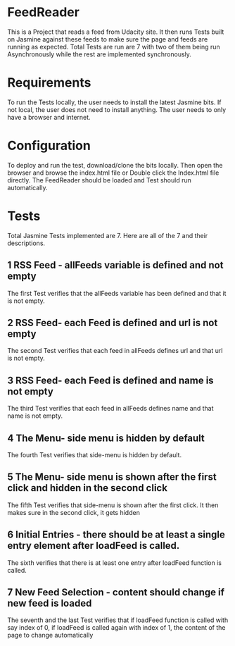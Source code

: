 # FeedReader
This is a Project that reads a feed from Udacity site. It then runs Tests built on Jasmine against these feeds to make sure the page and feeds are running as expected. Total Tests are run are 7 with two of them being run Asynchronously while the rest are implemented synchronously.

# Requirements
To run the Tests locally, the user needs to install the latest Jasmine bits. If not local, the user does not need to install anything. The user needs to only have a browser and internet.

# Configuration
To deploy and run the test, download/clone the bits locally. Then open the browser and browse the index.html file or Double click the Index.html file directly. The FeedReader should be loaded and Test should run automatically.

# Tests
Total Jasmine Tests implemented are 7. Here are all of the 7 and their descriptions.

## 1 RSS Feed - allFeeds variable is defined and not empty
The first Test verifies that the allFeeds variable has been defined and that it is not empty.

## 2 RSS Feed- each Feed is defined and url is not empty
The second Test verifies that each feed in allFeeds defines url and that url is not empty.

## 3 RSS Feed- each Feed is defined and name is not empty
The third Test verifies that each feed in allFeeds defines name and that name is not empty.  

## 4 The Menu- side menu is hidden by default
The fourth Test verifies that side-menu is hidden by default.

## 5 The Menu- side menu is shown after the first click and hidden in the second click
The fifth Test verifies that side-menu is shown after the first click. It then makes sure in the second click, it gets hidden

## 6 Initial Entries - there should be at least a single entry element after loadFeed is called.
The sixth verifies that there is at least one entry after loadFeed function is called.

## 7 New Feed Selection - content should change if new feed is loaded
The seventh and the last Test verifies that if loadFeed function is called with say index of 0, if loadFeed is called again with index of 1, the content of the page to change automatically